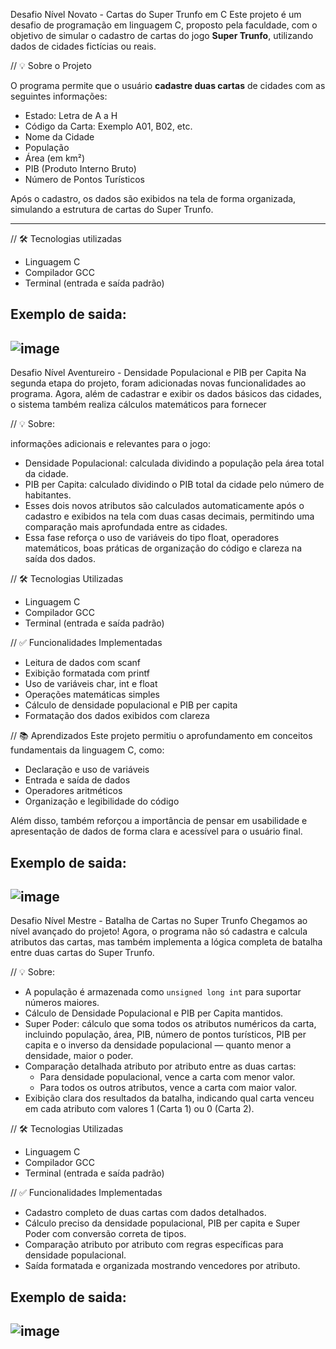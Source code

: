 Desafio Nível Novato - Cartas do Super Trunfo em C
Este projeto é um desafio de programação em linguagem C, proposto pela faculdade, com o objetivo de simular o cadastro de cartas do jogo **Super Trunfo**, utilizando dados de cidades fictícias ou reais.

// 💡 Sobre o Projeto

O programa permite que o usuário **cadastre duas cartas** de cidades com as seguintes informações:

- Estado: Letra de A a H
- Código da Carta: Exemplo A01, B02, etc.
- Nome da Cidade
- População
- Área (em km²)
- PIB (Produto Interno Bruto)
- Número de Pontos Turísticos

Após o cadastro, os dados são exibidos na tela de forma organizada, simulando a estrutura de cartas do Super Trunfo.

---

// 🛠️ Tecnologias utilizadas

- Linguagem C
- Compilador GCC
- Terminal (entrada e saída padrão)

## Exemplo de saida:
![image](https://github.com/user-attachments/assets/9d85706d-9c35-4d74-9385-21738f105f04)
---

Desafio Nível Aventureiro - Densidade Populacional e PIB per Capita
Na segunda etapa do projeto, foram adicionadas novas funcionalidades ao programa. Agora, além de cadastrar e exibir os dados básicos das cidades, o sistema também realiza cálculos matemáticos para fornecer 

// 💡 Sobre: 

informações adicionais e relevantes para o jogo:

- Densidade Populacional: calculada dividindo a população pela área total da cidade.
- PIB per Capita: calculado dividindo o PIB total da cidade pelo número de habitantes.
- Esses dois novos atributos são calculados automaticamente após o cadastro e exibidos na tela com duas casas decimais, permitindo uma comparação mais aprofundada entre as cidades.
- Essa fase reforça o uso de variáveis do tipo float, operadores matemáticos, boas práticas de organização do código e clareza na saída dos dados.

// 🛠️ Tecnologias Utilizadas

- Linguagem C
- Compilador GCC
- Terminal (entrada e saída padrão)

// ✅ Funcionalidades Implementadas

- Leitura de dados com scanf
- Exibição formatada com printf
- Uso de variáveis char, int e float
- Operações matemáticas simples
- Cálculo de densidade populacional e PIB per capita
- Formatação dos dados exibidos com clareza

// 📚 Aprendizados
Este projeto permitiu o aprofundamento em conceitos fundamentais da linguagem C, como:

- Declaração e uso de variáveis
- Entrada e saída de dados
- Operadores aritméticos
- Organização e legibilidade do código

Além disso, também reforçou a importância de pensar em usabilidade e apresentação de dados de forma clara e acessível para o usuário final.

## Exemplo de saida:
![image](https://github.com/user-attachments/assets/de81f550-1ca0-415a-ab1b-ec6167a854ac)
---

Desafio Nível Mestre - Batalha de Cartas no Super Trunfo
Chegamos ao nível avançado do projeto! Agora, o programa não só cadastra e calcula atributos das cartas, mas também implementa a lógica completa de batalha entre duas cartas do Super Trunfo.

// 💡 Sobre:

- A população é armazenada como `unsigned long int` para suportar números maiores.  
- Cálculo de Densidade Populacional e PIB per Capita mantidos.  
- Super Poder: cálculo que soma todos os atributos numéricos da carta, incluindo população, área, PIB, número de pontos turísticos, PIB per capita e o inverso da densidade populacional — quanto menor a densidade, maior o poder.  
- Comparação detalhada atributo por atributo entre as duas cartas:  
  - Para densidade populacional, vence a carta com menor valor.  
  - Para todos os outros atributos, vence a carta com maior valor.  
- Exibição clara dos resultados da batalha, indicando qual carta venceu em cada atributo com valores 1 (Carta 1) ou 0 (Carta 2).

// 🛠️ Tecnologias Utilizadas

- Linguagem C  
- Compilador GCC  
- Terminal (entrada e saída padrão)  

 // ✅ Funcionalidades Implementadas

- Cadastro completo de duas cartas com dados detalhados.  
- Cálculo preciso da densidade populacional, PIB per capita e Super Poder com conversão correta de tipos.  
- Comparação atributo por atributo com regras específicas para densidade populacional.  
- Saída formatada e organizada mostrando vencedores por atributo.

## Exemplo de saida:
![image](https://github.com/user-attachments/assets/d7101da7-6d88-4b99-9bd0-bf01f3c23116)
---
